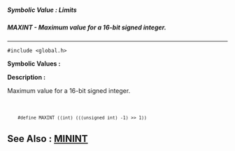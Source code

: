 ##### Symbolic Value : Limits
##### MAXINT - Maximum value for a 16-bit signed integer.
---
```
#include <global.h>
```

**Symbolic Values :**



**Description :**

Maximum value for a 16-bit signed integer.
<ul><br>
<br>
<tt><font size="2">#define MAXINT ((int) (((unsigned int) -1) &gt;&gt; 1))</font></tt></ul>



**See Also :**
[MININT](/domino-c-api-docs/reference/Symb/MININT)
---

